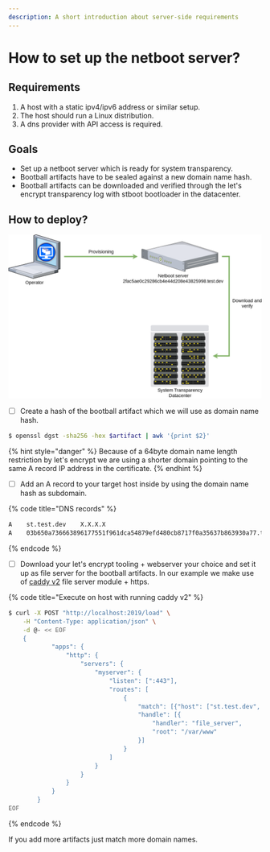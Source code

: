 ```yaml
---
description: A short introduction about server-side requirements
---
```


# How to set up the netboot server?

## Requirements

1. A host with a static ipv4/ipv6 address or similar setup.
2. The host should run a Linux distribution.
3. A dns provider with API access is required.

## Goals

* Set up a netboot server which is ready for system transparency.
* Bootball artifacts have to be sealed against a new domain name hash.
* Bootball artifacts can be downloaded and verified through the let's encrypt transparency log with stboot bootloader in the datacenter.

## How to deploy?

![](../.gitbook/assets/netboot%20%282%29.png)



 

* [ ] Create a hash of the bootball artifact which we will use as domain name hash.

```bash
$ openssl dgst -sha256 -hex $artifact | awk '{print $2}'
```

{% hint style="danger" %}
Because of a 64byte domain name length restriction by let's encrypt we are using a shorter domain pointing to the same A record IP address in the certificate.
{% endhint %}

* [ ] Add an A record to your target host inside by using the domain name hash as subdomain.

{% code title="DNS records" %}
```bash
A    st.test.dev    X.X.X.X
A    03b650a736663896177551f961dca54879efd480cb8717f0a35637b863930a77.test.dev    X.X.X.X
```
{% endcode %}

* [ ] Download your let's encrypt tooling + webserver your choice and set it up as file server for the bootball artifacts. In our example we make use of [caddy v2](https://github.com/caddyserver/caddy) file server module + https. 

{% code title="Execute on host with running caddy v2" %}
```bash
$ curl -X POST "http://localhost:2019/load" \
    -H "Content-Type: application/json" \
    -d @- << EOF
    {
			"apps": {
				"http": {
					"servers": {
						"myserver": {
							"listen": [":443"],
							"routes": [
								{
									"match": [{"host": ["st.test.dev", "03b650a736663896177551f961dca54879efd480cb8717f0a35637b863930a77.test.dev"]}],
									"handle": [{
										"handler": "file_server",
										"root": "/var/www"
									}]
								}
							]
						}
					}
				}
			}
		}
EOF
```
{% endcode %}

If you add more artifacts just match more domain names.

